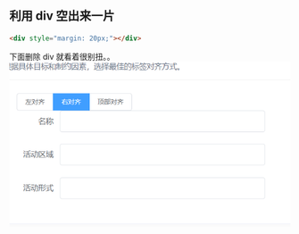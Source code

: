 ## 利用 div 空出来一片

```html
<div style="margin: 20px;"></div>
```

下面删除 div 就看着很别扭。。
![删除div后](css/2018-11-07-17-39-11.png)
